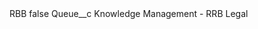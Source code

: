 <?xml version="1.0" encoding="UTF-8"?>
<CustomMetadata xmlns="http://soap.sforce.com/2006/04/metadata" xmlns:xsi="http://www.w3.org/2001/XMLSchema-instance" xmlns:xsd="http://www.w3.org/2001/XMLSchema">
    <label>RBB</label>
    <protected>false</protected>
    <values>
        <field>Queue__c</field>
        <value xsi:type="xsd:string">Knowledge Management - RRB Legal</value>
    </values>
</CustomMetadata>
